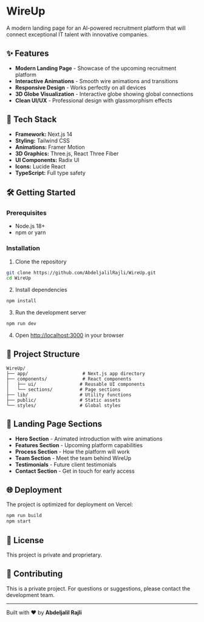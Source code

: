# WireUp

A modern landing page for an AI-powered recruitment platform that will connect exceptional IT talent with innovative companies.

## ✨ Features

- **Modern Landing Page** - Showcase of the upcoming recruitment platform
- **Interactive Animations** - Smooth wire animations and transitions
- **Responsive Design** - Works perfectly on all devices
- **3D Globe Visualization** - Interactive globe showing global connections
- **Clean UI/UX** - Professional design with glassmorphism effects

## 🚀 Tech Stack

- **Framework:** Next.js 14
- **Styling:** Tailwind CSS
- **Animations:** Framer Motion
- **3D Graphics:** Three.js, React Three Fiber
- **UI Components:** Radix UI
- **Icons:** Lucide React
- **TypeScript:** Full type safety

## 🛠️ Getting Started

### Prerequisites

- Node.js 18+ 
- npm or yarn

### Installation

1. Clone the repository
```bash
git clone https://github.com/AbdeljalilRajli/WireUp.git
cd WireUp
```

2. Install dependencies
```bash
npm install
```

3. Run the development server
```bash
npm run dev
```

4. Open [http://localhost:3000](http://localhost:3000) in your browser

## 📁 Project Structure

```
WireUp/
├── app/                    # Next.js app directory
├── components/             # React components
│   ├── ui/                # Reusable UI components
│   └── sections/          # Page sections
├── lib/                   # Utility functions
├── public/                # Static assets
└── styles/                # Global styles
```

## 🎨 Landing Page Sections

- **Hero Section** - Animated introduction with wire animations
- **Features Section** - Upcoming platform capabilities
- **Process Section** - How the platform will work
- **Team Section** - Meet the team behind WireUp
- **Testimonials** - Future client testimonials
- **Contact Section** - Get in touch for early access

## 🌐 Deployment

The project is optimized for deployment on Vercel:

```bash
npm run build
npm start
```

## 📄 License

This project is private and proprietary.

## 🤝 Contributing

This is a private project. For questions or suggestions, please contact the development team.

---

Built with ❤️ by **Abdeljalil Rajli**
